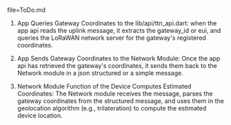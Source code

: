 file=ToDo.md

1. App Queries Gateway Coordinates to the lib/api/ttn_api.dart:
when the app api reads the uplink message, it extracts the gateway_id or eui, and queries the LoRaWAN network server for the gateway's registered coordinates.

2. App Sends Gateway Coordinates to the Network Module:
Once the app api has retrieved the gateway's coordinates, it sends them back to the Network module in a json structured or a simple message.

3. Network Module Function of the Device Computes Estimated Coordinates:
The Network module receives the message, parses the gateway coordinates from the structured message, and uses them in the geolocation algorithm (e.g., trilateration) to compute the estimated device location.
